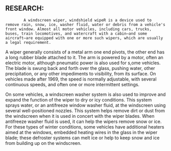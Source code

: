 ## RESEARCH:
            A windscreen wiper, windshield wipeR is a device used to remove rain, snow, ice, washer fluid, water or debris from a vehicle's front window. Almost all motor vehicles, including cars, trucks, buses, train locomotives, and watercraft with a cabin—and some aircraft—are equipped with one or more such wipers, which are usually a legal requirement.

A wiper generally consists of a metal arm one end pivots, the other end has a long rubber blade attached to it. The arm is powered by a motor, often an electric motor, although pneumatic power is also used for s,ome vehicles. The blade is swung back and forth over the glass, pushing water, other precipitation, or any other impediments to visibility, from its surface. On vehicles made after 1969, the speed is normally adjustable, with several continuous speeds, and often one or more intermittent settings.

On some vehicles, a windscreen washer system is also used to improve and expand the function of the wiper to dry or icy conditions. This system sprays water, or an antifreeze window washer fluid, at the windscreen using several well-positioned nozzles. This system helps remove dirt or dust from the windscreen when it is used in concert with the wiper blades. When antifreeze washer fluid is used, it can help the wipers remove snow or ice. For these types of winter conditions, some vehicles have additional heaters aimed at the windows, embedded heating wires in the glass in the wiper blade; these defroster systems can melt ice or help to keep snow and ice from building up on the windscreen. 
